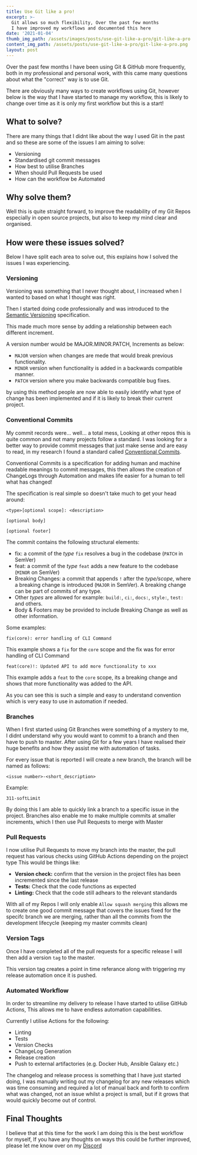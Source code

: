 ```yaml
---
title: Use Git like a pro!
excerpt: >-
  Git allows so much flexibility, Over the past few months
  I have improved my workflows and documented this here
date: '2021-01-04'
thumb_img_path: /assets/images/posts/use-git-like-a-pro/git-like-a-pro.png
content_img_path: /assets/posts/use-git-like-a-pro/git-like-a-pro.png
layout: post
---
```


Over the past few months I have been using Git & GitHub more frequently, both in my professional and personal work,
with this came many questions about what the "correct" way is to use Git.

There are obviously many ways to create workflows using Git, however below is the way that I have started to manage my workflow,
this is likely to change over time as it is only my first workflow but this is a start!

## What to solve?

There are many things that I didnt like about the way I used Git in the past and so these are some of the issues I am aiming to solve:

- Versioning
- Standardised git commit messages
- How best to utilise Branches
- When should Pull Requests be used
- How can the workflow be Automated

## Why solve them?

Well this is quite straight forward, to improve the readability of my Git Repos especially in open source projects,
but also to keep my mind clear and organised.

## How were these issues solved?

Below I have split each area to solve out, this explains how I solved the issues I was experiencing.

### Versioning

Versioning was something that I never thought about, I increased when I wanted to based on what I thought was right.

Then I started doing code professionally and was introduced to the [Semantic Versioning](https://semver.org/) specification.

This made much more sense by adding a relationship between each different increment.

A version number would be MAJOR.MINOR.PATCH, Increments as below:

- `MAJOR` version when changes are mede that would break previous functionality.
- `MINOR` version when functionality is added in a backwards compatible manner.
- `PATCH` version where you make backwards compatible bug fixes.

by using this method people are now able to easily identify what type of change has been implemented and if it is likely to break their current project.

### Conventional Commits

My commit records were... well... a total mess, Looking at other repos this is quite common and not many projects follow a standard.
I was looking for a better way to provide commit messages that just make sense and are easy to read, in my research I found a standard called
[Conventional Commits](https://www.conventionalcommits.org/).

Conventional Commits is a specification for adding human and machine readable meanings to commit messages, this then allows the creation of
ChangeLogs through Automation and makes life easier for a human to tell what has changed!

The specification is real simple so doesn't take much to get your head around:

```shell
<type>[optional scope]: <description>

[optional body]

[optional footer]
```

The commit contains the following structural elements:

- fix: a commit of the *type* `fix` resolves a bug in the codebase (`PATCH` in SemVer)
- feat: a commit of the *type* `feat` adds a new feature to the codebase (`MINOR` on SemVer)
- Breaking Changes: a commit that appends `!` after the *type/scope*, where a breaking change is introduced (`MAJOR` in SemVer). A breaking change can be part of commits of any type.
- Other *types* are allowed for example: `build:`, `ci:`, `docs:`, `style:`, `test:` and others.
- Body & Footers may be provided to include Breaking Change as well as other information.

Some examples:

```shell
fix(core): error handling of CLI Command
```

This example shows a `fix` for the `core` scope and the fix was for error handling of CLI Command

```shell
feat(core)!: Updated API to add more functionality to xxx
```

This example adds a `feat` to the `core` scope, its a breaking change and shows that more functionality was added to the API.

As you can see this is such a simple and easy to understand convention which is very easy to use in automation if needed.

### Branches

When I first started using Git Branches were something of a mystery to me, I didnt understand why you would want to commit to a branch and then have to push to master.
After using Git for a few years I have realised their huge benefits and how they assist me with automation of tasks.

For every issue that is reported I will create a new branch, the branch will be named as follows:

```shell
<issue number>-<short_description>
```

Example:

```shell
311-softLimit
```

By doing this I am able to quickly link a branch to a specific issue in the project. Branches also enable me to make multiple commits at smaller increments, which I then use Pull Requests to merge with Master

### Pull Requests

I now utilise Pull Requests to move my branch into the master, the pull request has various checks using GitHub Actions depending on the project type
This would be things like:

- **Version check:** confirm that the version in the project files has been incremented since the last release
- **Tests:** Check that the code functions as expected
- **Linting:** Check that the code still adhears to the relevant standards

With all of my Repos I will only enable `Allow squash merging` this allows me to create one good commit message that covers the issues fixed for the specifc branch we are merging, rather than all the commits from the development lifecycle (keeping my master commits clean)

### Version Tags

Once I have completed all of the pull requests for a specific release I will then add a version `tag` to the master.

This version tag creates a point in time referance along with triggering my release automation once it is pushed.

### Automated Workflow

In order to streamline my delivery to release I have started to utilise GitHub Actions, This allows me to have endless automation capabilities.

Currently I utilise Actions for the following:

- Linting
- Tests
- Version Checks
- ChangeLog Generation
- Release creation
- Push to external artifactories (e.g. Docker Hub, Ansible Galaxy etc.)

The changelog and release process is something that I have just started doing, I was manually writing out my changelog for
any new releases which was time consuming and required a lot of manual back and forth to confirm what was changed,
not an issue whilst a project is small, but if it grows that would quickly become out of control.

## Final Thoughts

I believe that at this time for the work I am doing this is the best workflow for myself, If you have any thoughts on ways
this could be further improved, please let me know over on my [Discord](https://discord.gg/6fmekudc8Q)
